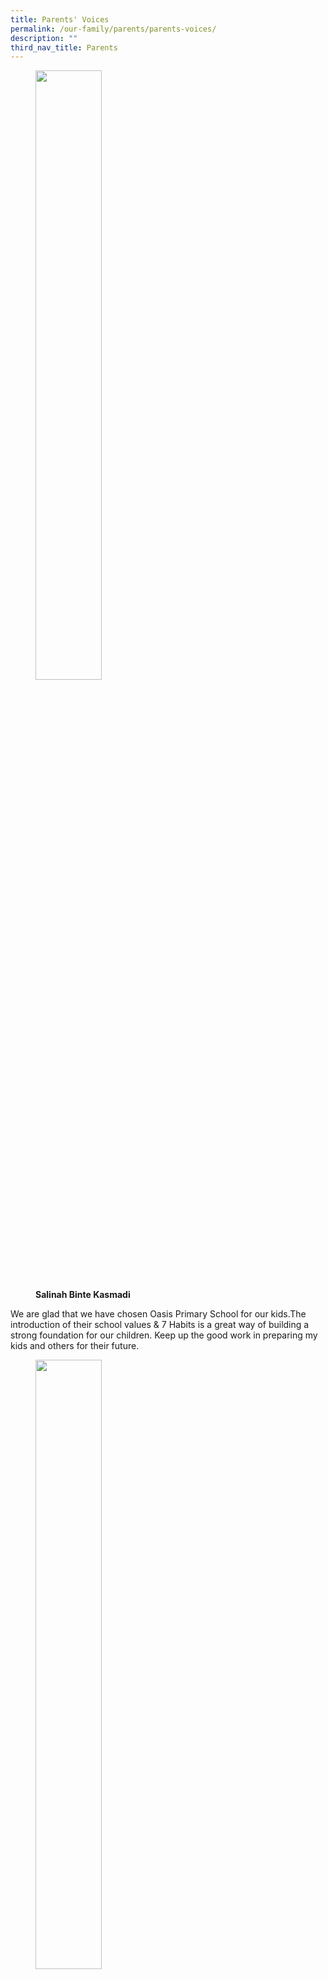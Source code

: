 ```yaml
---
title: Parents' Voices
permalink: /our-family/parents/parents-voices/
description: ""
third_nav_title: Parents
---
```

<figure>
<img src="/images/01%20Salinah.jpg" 
     style="width:50%">
<figcaption> <strong> Salinah Binte Kasmadi</strong> </figcaption>
</figure>
<p>We are glad that we have chosen Oasis Primary School for our kids.The introduction of their school values & 7 Habits is a great way of building a strong foundation for our children.  Keep up the good work in preparing my kids and others for their future.</p>
		 
<figure>
<img src="/images/02%20Anna%20Koh.jpg" 
     style="width:50%">
<figcaption> <strong> Koh Shiang Phing, Anna</strong> </figcaption>
</figure>
<p>Initially, I thought that Oasis Pri Sch is just a neighbourhood school but I start to realize it is more than that.I am a PV so I am able to have opportunities to work with teachers and the school. I discovered their passion, care, thoughtfulness, and hard work to help every child.  
All my 3 children are very happy with the school.They love all their teachers and are always looking forward to go back to school after the holidays.Thumbs up for Oasis Pri Sch!</p>

<figure>
<img src="/images/07%20Susan%20Ng.jpg" 
     style="width:50%">
<figcaption> <strong> Susan Ng Siew Gek</strong> </figcaption>
</figure>
<p>Both my boys enjoy school and had wonderful teachers who have been caring and loving throughout their school journey.My boys, who are in P6 and P4 this year, are excited to learn more as their teachers use fun and motivational teaching methods.I am always happy when they come home sharing what they have learnt in school.Thank you Oasis Primary School for nurturing and developing both my boys during their formative primary school years.</p>




   

    
    
<table class="tg">
<thead>
  <tr>
    <td class="tg-ilyo"><img src="/images/04%20Celsa.jpg" alt="04 Celsa.jpg" width="260" height="208"><br><span style="font-weight:bold;color:#002D46">Tow Celsa Galvez</span><br><span style="background-color:initial">Our son Ephraim who is in P4 this year is coping well with his studies and he is eager to learn more from his teachers.</span><br><br><span style="background-color:initial">As parents, we give our full support to the teachers and have faith in them because they are the second parents and at the same time, they are like a friend to our children. </span><br><span style="background-color:initial">We are so thankful for the school and the support given by his teachers, for their patience is second to none. </span><br><span style="background-color:initial">When he was in P3, he felt so fortunate to be placed under Mr Desmond Lim's class.</span><br><br><br><span style="background-color:initial">I always remind him to do first thing first and work hand in hand with the teachers in guiding him.</span><br><br><span style="background-color:initial">Lastly, I would like to thank and show my deepest appreciation to the Principal in the school. </span><br><span style="background-color:initial">She is always present in every meeting I attended. </span><br><span style="background-color:initial">Mrs Ong also provided updates on how can parents can partner school so that we can work together in the best interest of our child.</span></td>
    <td class="tg-ilyo"><img src="/images/03%20Rebekah.jpg" alt="03 Rebekah.jpg" width="279" height="208"><br><span style="font-weight:bold;color:#002D46">Rebekah Seragih</span><br><span style="background-color:initial">The dedication of the teachers in Oasis Primary School never fails to amaze me. </span><br><span style="background-color:initial">They always go the extra mile to help the students to ensure that they never fall behind in their school works especially during CB and HBL periods.</span><br><br><span style="background-color:initial">This year my son will be taking his PSLE and I was pleasantly surprised when his Science teacher, Ms Tan Lina has even created a microsite to consolidate all the learning materials, extra exercises, and videos for the kids in her classes. </span><br><span style="background-color:initial">This takes a lot of effort, time, and most importantly, the dedication, care, and lovingkindness of the teacher to support the students. </span><br><span style="background-color:initial">The other teachers have in one way or another taken the extra efforts in teaching and coaching the students building up their resilience and determination to overcome PSLE challenges.</span><br><br><span style="background-color:initial">They have gone the extra miles to communicate with the parents on lessons and class activities. </span><br><span style="background-color:initial">We are very thankful and appreciate these "little gestures" as it might seem but these little gestures have given us the assurance that our son is in the good hands of all the teachers teaching him. </span><br><span style="background-color:initial">We appreciate the teachers of Oasis and their dedication!!</span></td>
    <td class="tg-ilyo"><img src="/images/06%20Elaine%20Ng.jpg" alt="06 Elaine Ng.jpg" width="260" height="208"><br><span style="font-weight:bold;color:#002D46">Elaine Ng</span><br><span style="background-color:initial">My children came home and tried to teach me what they had learnt in the class. </span><br><span style="background-color:initial">It is a joy to see them enjoying their time in school. </span><br><span style="background-color:initial">All the teachers are very friendly and responsive to parents' queries. </span><br><span style="background-color:initial">During the HBL period, it was tough for everyone. </span><br><span style="background-color:initial">A special shoutout to Mrs Nathan as I can feel her additional effort put in in lesson preparations and ensuring students under her charge are able to catch up and coping well.</span></td>
  </tr>
</thead>
</table>
<style type="text/css">
.tg  {border-collapse:collapse;border-spacing:0;}
.tg td{border-color:black;border-style:solid;border-width:1px;font-family:Arial, sans-serif;font-size:14px;
  overflow:hidden;padding:10px 5px;word-break:normal;}
.tg th{border-color:black;border-style:solid;border-width:1px;font-family:Arial, sans-serif;font-size:14px;
  font-weight:normal;overflow:hidden;padding:10px 5px;word-break:normal;}
.tg .tg-ilyo{background-color:#FFF;color:#002D46;text-align:center;vertical-align:top}
</style>
<table class="tg">
<thead>
  <tr>
    <td class="tg-ilyo"><img src="/images/05%20Melanie%20Nyam.jpg" alt="05 Melanie Nyam.jpg" width="190" height="336"><br><span style="font-weight:bold;color:#002D46">Melanie Nyam</span><br><span style="background-color:initial">Aiden has been attending school at the Oasis Primary School for more than 2 years now. </span><br><span style="background-color:initial">He has been very blessed to have wonderful teachers especially his form teacher, Mrs Mey Asher See. </span><br><span style="background-color:initial">When he was on SHN, she compiled his work so that he would be able to catch up on his studies. </span><br><span style="background-color:initial">Going beyond her teaching responsibilities, she almost bought Aiden his favourite chicken rice which he was eyeing during his recess break! </span><br><span style="background-color:initial">Aiden always speaks fondly of all his teachers and had told me that there is no other school he would like to go to than OPS!</span></td>
    <td class="tg-ilyo"><img src="/images/08%20Siti%20Jamburi.jpg" alt="08 Siti Jamburi.jpg" width="253" height="336"><br><span style="font-weight:bold;color:#002D46">Siti Munah Jamburi</span><br><span style="background-color:initial">The teachers are friendly and responsive, and we receive a lot information either through the Parents Gateway or Student Handbook. </span><br><span style="background-color:initial">The collaboration between teachers and parents is strong and we are updated regularly, especially those in the Parent Support Group (PSG). </span><br><span style="background-color:initial">I am glad to volunteer in the PSG and i look forward to be involved again when the opportunity arises!</span></td>
    <td class="tg-ilyo"><img src="/images/09%20Lew%20Pei%20Lin.jpg" alt="09 Lew Pei Lin.jpg" width="250" height="336"><br><span style="font-weight:bold;color:#002D46">Lew Pei Lin</span><br><span style="background-color:initial">Dear School Management Team and Teachers, we are very blessed that Si En enrolled into a school that focuses on charcter building and at the same time nurturing in her a keen-to-learn attitude.</span><br><span style="background-color:initial">The sunshine environment in Oasis Primary really helps to boost my child to strive for her best in many ways. In her two years in school, we had observed her growth and we are especially grateful to Miss Chew of 2019/2020 (P1 and 2Harmony) for her love and patience for the children. </span><br><span style="background-color:initial">She helped to build a good foundation on them.</span><br><span style="background-color:initial">Looking forward to many more fruitful years at Oasis Primary School.</span></td>
  </tr>
</thead>
</table>
<style type="text/css">
.tg  {border-collapse:collapse;border-spacing:0;}
.tg td{border-color:black;border-style:solid;border-width:1px;font-family:Arial, sans-serif;font-size:14px;
  overflow:hidden;padding:10px 5px;word-break:normal;}
.tg th{border-color:black;border-style:solid;border-width:1px;font-family:Arial, sans-serif;font-size:14px;
  font-weight:normal;overflow:hidden;padding:10px 5px;word-break:normal;}
.tg .tg-ilyo{background-color:#FFF;color:#002D46;text-align:center;vertical-align:top}
</style>
<table class="tg">
<thead>
  <tr>
    <td class="tg-ilyo"><img src="/images/10%20Eileen%20Tay.jpg" alt="10 Eileen Tay.jpeg" width="236" height="397"><br><span style="font-weight:bold;color:#002D46">Eileen Tay</span><br><span style="background-color:initial">What clearly distinguishes OPS from many other schools I have interacted with as an educator is its people. The staff morale is strong and that makes the place feel like one big family.</span><br><br><span style="background-color:initial">Every staff I have interacted with has left deep impression, from teachers to admin staff and school attendants.</span><br><br><span style="background-color:initial">This is the reason why my daughter has adjusted so well to life in school even though she has never stepped foot into a school till Day 1 in Primary 1. </span><br><span style="background-color:initial">For this, I am very grateful to all the staff from the OPS Family, especially to all the teachers who have guided her over the last 2 years.</span></td>
    <td class="tg-ilyo"><img src="/images/11%20Amy%20Hoi.jpg" alt="11 Amy Hoi.jpeg" width="194" height="397"><br><span style="font-weight:bold;color:#002D46">Hoi Yun Ying Amy</span><br><span style="background-color:initial">As a preschooler, Evan was a non-expressive introvert who commented very little about how his school day used to be.</span><br><br><span style="background-color:initial">However we see a difference in him almost immediately as soon as he started Primary One. He would come home excited and shared what interesting activities he had done in school. </span><br><span style="background-color:initial">Evan is eager and looks forward to school every morning.</span><br><br><span style="background-color:initial">Apart from the well structured curriculum that lets him transit from Preschool to Primary level easily, Evan's teachers also inculcate good moral values in the children, such as being kind to each other in words and actions and sharing with each other. </span><br><span style="background-color:initial">I feel very blessed that Evan is growing in Oasis. Oasis Primary is more than just a school, it is a part of our family.</span></td>
    <td class="tg-ilyo"><img src="/images/12%20Debashis%20Ghosh.jpg" alt="12 Debashis Ghosh.jpg" width="262" height="397"><br><span style="font-weight:bold;color:#002D46">Debashis Aloknath Ghosh</span><br><span style="background-color:initial">My son started his primary education in Oasis Primary school in 2019. </span><br><span style="background-color:initial">He adjusted well to his classmates and he took a fond liking to his teachers. </span><br><span style="background-color:initial">The teachers have been extremely attentive to the needs of the children under their tutelage. </span><br><span style="background-color:initial">Now in his 3rd year in OPS, my son enjoys attending school each day. </span><br><span style="background-color:initial">I find that he is able to understand and enjoy subjects like English and Mathematics by following the instructions of his teachers in school and revising what he has learnt at home. </span><br><span style="background-color:initial">The school premises are clean.</span><br><br><span style="background-color:initial">The form teacher and other subject teachers update my child's learning progress to me frequently.</span><br><br><span style="background-color:initial">Overall, I am delighted to have my son studying here and I remain confident that this is the right place for his schooling at a young and impressionable age.</span></td>
  </tr>
</thead>
</table>

<style type="text/css">
.tg  {border-collapse:collapse;border-spacing:0;}
.tg td{border-color:black;border-style:solid;border-width:1px;font-family:Arial, sans-serif;font-size:14px;
  overflow:hidden;padding:10px 5px;word-break:normal;}
.tg th{border-color:black;border-style:solid;border-width:1px;font-family:Arial, sans-serif;font-size:14px;
  font-weight:normal;overflow:hidden;padding:10px 5px;word-break:normal;}
.tg .tg-ilyo{background-color:#FFF;color:#002D46;text-align:center;vertical-align:top}
.tg .tg-0lax{text-align:left;vertical-align:top}
</style>
<table class="tg">
<thead>
  <tr>
    <td class="tg-ilyo"><img src="/images/13%20Siti%20Fadhilah.jpg" alt="13 Siti Fadhilah.jpg" width="236" height="315"><br><span style="font-weight:bold;color:#002D46">Siti Fadhilah</span><br><span style="background-color:initial">We are glad to have chosen Oasis Primary School for our son.</span><br><br><span style="background-color:initial">Thank you Mdm Poh Eng Hong, his form teacher and to the other subject teachers who have been showing their sincere concerns, patience, giving moral and academic support to my son, Izz Fayyaz.</span><br><br><span style="background-color:initial">Each one of you has made a positive difference in my son's life. A true great teacher is hard to find and it takes a big heart to help shape little minds. Lots of love to the well-deserved teachers!</span></td>
    <td class="tg-0lax"></td>
    <td class="tg-0lax"></td>
  </tr>
</thead>
</table>
